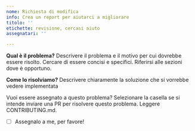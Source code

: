 ```yaml
---
nome: Richiesta di modifica
info: Crea un report per aiutarci a migliorare
titolo: ''
etichette: revisione, cercasi aiuto
assegnatari: ''

---
```


**Qual è il problema?**
Descrivere il problema e il motivo per cui dovrebbe essere risolto. Cercare di essere concisi e specifici. Riferirsi alle sezioni dove è opportuno.

**Come lo risolviamo?**
Descrivere chiaramente la soluzione che si vorrebbe vedere implementata

Vuoi essere assegnato a questo problema?
Selezionare la casella se si intende inviare una PR per risolvere questo problema. Leggere CONTRIBUTING.md.
- [ ] Assegnalo a me, per favore!
